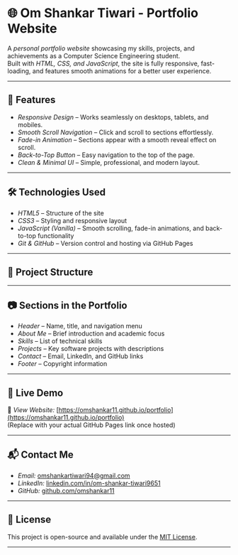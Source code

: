 # 🌐 Om Shankar Tiwari - Portfolio Website

A *personal portfolio website* showcasing my skills, projects, and achievements as a Computer Science Engineering student.  
Built with *HTML, CSS, and JavaScript*, the site is fully responsive, fast-loading, and features smooth animations for a better user experience.

---

## 📌 Features
- *Responsive Design* – Works seamlessly on desktops, tablets, and mobiles.
- *Smooth Scroll Navigation* – Click and scroll to sections effortlessly.
- *Fade-in Animation* – Sections appear with a smooth reveal effect on scroll.
- *Back-to-Top Button* – Easy navigation to the top of the page.
- *Clean & Minimal UI* – Simple, professional, and modern layout.

---

## 🛠 Technologies Used
- *HTML5* – Structure of the site
- *CSS3* – Styling and responsive layout
- *JavaScript (Vanilla)* – Smooth scrolling, fade-in animations, and back-to-top functionality
- *Git & GitHub* – Version control and hosting via GitHub Pages

---

## 📂 Project Structure



---

## 📷 Sections in the Portfolio
- *Header* – Name, title, and navigation menu
- *About Me* – Brief introduction and academic focus
- *Skills* – List of technical skills
- *Projects* – Key software projects with descriptions
- *Contact* – Email, LinkedIn, and GitHub links
- *Footer* – Copyright information

---

## 🚀 Live Demo
🔗 *View Website:* [https://omshankar11.github.io/portfolio](https://omshankar11.github.io/portfolio)  
(Replace with your actual GitHub Pages link once hosted)

---

## 📬 Contact Me
- *Email:* [omshankartiwari94@gmail.com](mailto:omshankartiwari94@gmail.com)  
- *LinkedIn:* [linkedin.com/in/om-shankar-tiwari9651](https://www.linkedin.com/in/om-shankar-tiwari9651)  
- *GitHub:* [github.com/omshankar11](https://github.com/omshankar11)

---

## 📄 License
This project is open-source and available under the [MIT License](LICENSE).

---